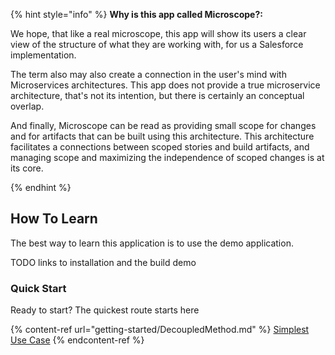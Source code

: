 
{% hint style="info" %}
**Why is this app called Microscope?:** 

We hope, that like a real microscope, this app will show its users a clear view of the structure of what they are working with, for us a Salesforce implementation. 

The term also may also create a connection in the user's mind with Microservices architectures. This app does not provide a true microservice architecture, that's not its intention, but there is certainly an conceptual overlap.

And finally, Microscope can be read as providing small scope for changes and for artifacts that can be built using this architecture. This architecture facilitates a connections between scoped stories and build artifacts, and managing scope and maximizing the independence of scoped changes is at its core.

{% endhint %}


## How To Learn

The best way to learn this application is to use the demo application. 

TODO links to installation and the build demo


### Quick Start

Ready to start? The quickest route starts here 

{% content-ref url="getting-started/DecoupledMethod.md" %}
[Simplest Use Case](getting-started/DecoupledMethod.md)
{% endcontent-ref %}
